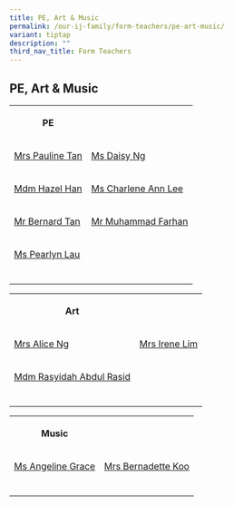 ```yaml
---
title: PE, Art & Music
permalink: /our-ij-family/form-teachers/pe-art-music/
variant: tiptap
description: ""
third_nav_title: Form Teachers
---
```

<h2>PE, Art &amp; Music</h2>
<table style="minWidth: 50px">
<colgroup>
<col>
<col>
</colgroup>
<tbody>
<tr>
<th rowspan="1" colspan="1">
<p>PE</p>
</th>
<th rowspan="1" colspan="1">
<p></p>
</th>
</tr>
<tr>
<td rowspan="1" colspan="1">
<p><a href="mailto:lim_poh_lean_pauline@moe.edu.sg" rel="noopener noreferrer nofollow" target="_blank">Mrs Pauline Tan</a>
</p>
</td>
<td rowspan="1" colspan="1">
<p><a href="mailto:ng_poh_choo_daisy@moe.edu.sg" rel="noopener noreferrer nofollow" target="_blank">Ms Daisy Ng</a>
</p>
</td>
</tr>
<tr>
<td rowspan="1" colspan="1">
<p><a href="mailto:han_huirong@moe.edu.sg" rel="noopener noreferrer nofollow" target="_blank">Mdm Hazel Han</a>
</p>
</td>
<td rowspan="1" colspan="1">
<p><a href="mailto:lee_ann_charlene@moe.edu.sg" rel="noopener noreferrer nofollow" target="_blank">Ms Charlene Ann Lee</a>
</p>
</td>
</tr>
<tr>
<td rowspan="1" colspan="1">
<p><a href="mailto:tan_ghim_seng_bernard@moe.edu.sg" rel="noopener noreferrer nofollow" target="_blank">Mr Bernard Tan</a>
</p>
</td>
<td rowspan="1" colspan="1">
<p><a href="mailto:muhammad_farhan_musbah@moe.edu.sg" rel="noopener noreferrer nofollow" target="_blank">Mr Muhammad Farhan</a>
</p>
</td>
</tr>
<tr>
<td rowspan="1" colspan="1">
<p><a href="mailto:lau_sook_hun_pearlyn_b@moe.edu.sg" rel="noopener nofollow" target="_blank">Ms Pearlyn Lau</a>
</p>
</td>
<td rowspan="1" colspan="1">
<p></p>
</td>
</tr>
<tr>
<td rowspan="1" colspan="1">
<p></p>
</td>
<td rowspan="1" colspan="1">
<p></p>
</td>
</tr>
</tbody>
</table>
<p></p>
<table style="minWidth: 50px">
<colgroup>
<col>
<col>
</colgroup>
<tbody>
<tr>
<th rowspan="1" colspan="1">
<p>Art</p>
</th>
<th rowspan="1" colspan="1">
<p></p>
</th>
</tr>
<tr>
<td rowspan="1" colspan="1">
<p><a href="mailto:alice_yong_keng_cheng@moe.edu.sg" rel="noopener noreferrer nofollow" target="_blank">Mrs Alice Ng</a>
</p>
</td>
<td rowspan="1" colspan="1">
<p><a href="mailto:lim_oi_lean_irene@moe.edu.sg" rel="noopener noreferrer nofollow" target="_blank">Mrs Irene Lim</a>
</p>
</td>
</tr>
<tr>
<td rowspan="1" colspan="1">
<p><a href="mailto:rasyidah_abdul_rasid@moe.edu.sg" rel="noopener noreferrer nofollow" target="_blank">Mdm Rasyidah Abdul Rasid</a>
</p>
</td>
<td rowspan="1" colspan="1">
<p></p>
</td>
</tr>
<tr>
<td rowspan="1" colspan="1">
<p></p>
</td>
<td rowspan="1" colspan="1">
<p></p>
</td>
</tr>
</tbody>
</table>
<p></p>
<table style="minWidth: 50px">
<colgroup>
<col>
<col>
</colgroup>
<tbody>
<tr>
<th rowspan="1" colspan="1">
<p>Music</p>
</th>
<th rowspan="1" colspan="1">
<p></p>
</th>
</tr>
<tr>
<td rowspan="1" colspan="1">
<p><a href="mailto:angeline_grace_garcia_bitgue@moe.edu.sg" rel="noopener noreferrer nofollow" target="_blank">Ms Angeline Grace</a>
</p>
</td>
<td rowspan="1" colspan="1">
<p><a href="mailto:tay_siew_lan_bernadette@moe.edu.sg" rel="noopener noreferrer nofollow" target="_blank">Mrs Bernadette Koo</a>
</p>
</td>
</tr>
<tr>
<td rowspan="1" colspan="1">
<p></p>
</td>
<td rowspan="1" colspan="1">
<p></p>
</td>
</tr>
</tbody>
</table>
<p></p>